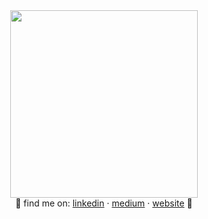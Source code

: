 <div id="header" align="center">
 <img src="https://media1.giphy.com/media/WHYuIu9WgaoZv73ksq/giphy.gif" width="300"><br>
 💛 find me on: <a href="https://www.linkedin.com/in/natashapetrus/">linkedin</a> · <a href="http://medium.natashapetrus.com/">medium</a> · <a href="https://natashapetrus.com/">website</a> 💛
</div>

 
<!--
**natashapetrus/natashapetrus** is a ✨ _special_ ✨ repository because its `README.md` (this file) appears on your GitHub profile.

Here are some ideas to get you started:

- 🔭 I’m currently working on ...
- 🌱 I’m currently learning ...
- 👯 I’m looking to collaborate on ...
- 🤔 I’m looking for help with ...
- 💬 Ask me about ...
- 📫 How to reach me: ...
- 😄 Pronouns: ...
- ⚡ Fun fact: ...
-->
